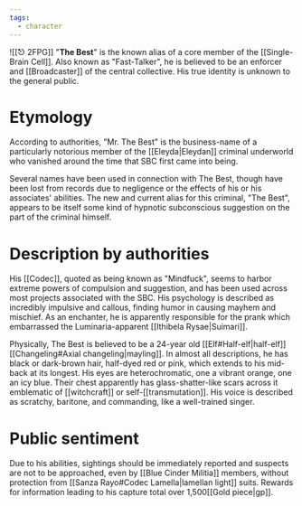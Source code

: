 ```yaml
---
tags:
  - character
---
```


![[⎋ 2FPG]]
"**The Best**" is the known alias of a core member of the [[Single-Brain Cell]]. Also known as "Fast-Talker", he is believed to be an enforcer and [[Broadcaster]] of the central collective. His true identity is unknown to the general public.

# Etymology
According to authorities, "Mr. The Best" is the business-name of a particularly notorious member of the [[Eleyda|Eleydan]] criminal underworld who vanished around the time that SBC first came into being.

Several names have been used in connection with The Best, though have been lost from records due to negligence or the effects of his or his associates' abilities. The new and current alias for this criminal, "The Best", appears to be itself some kind of hypnotic subconscious suggestion on the part of the criminal himself.

# Description by authorities
 His [[Codec]], quoted as being known as  "Mindfuck", seems to harbor extreme powers of compulsion and suggestion, and has been used across most projects associated with the SBC. His psychology is described as incredibly impulsive and callous, finding humor in causing mayhem and mischief. As an enchanter, he is apparently responsible for the prank which embarrassed the Luminaria-apparent [[Ithibela Rysae|Suimari]].

Physically, The Best is believed to be a 24-year old [[Elf#Half-elf|half-elf]] [[Changeling#Axial changeling|mayling]]. In almost all descriptions, he has black or dark-brown hair, half-dyed red or pink, which extends to his mid-back at its longest. His eyes are heterochromatic, one a vibrant orange, one an icy blue. Their chest apparently has glass-shatter-like scars across it emblematic of [[witchcraft]] or self-[[transmutation]]. His voice is described as scratchy, baritone, and commanding, like a well-trained singer.

# Public sentiment
Due to his abilities, sightings should be immediately reported and suspects are not to be approached, even by [[Blue Cinder Militia]] members, without protection from [[Sanza Rayo#Codec Lamella|lamellan light]] suits. Rewards for information leading to his capture total over 1,500[[Gold piece|gp]].